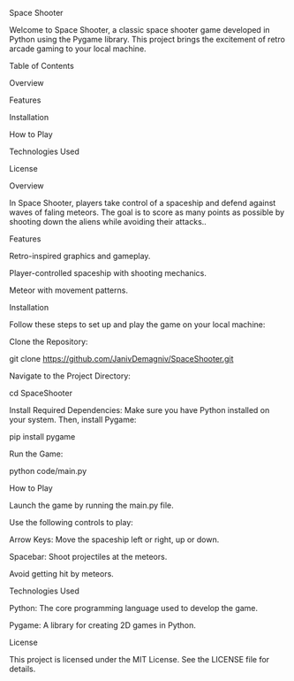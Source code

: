 Space Shooter

Welcome to Space Shooter, a classic space shooter game developed in Python using the Pygame library. This project brings the excitement of retro arcade gaming to your local machine.

Table of Contents

Overview

Features

Installation

How to Play

Technologies Used

License

Overview

In Space Shooter, players take control of a spaceship and defend against waves of faling meteors. The goal is to score as many points as possible by shooting down the aliens while avoiding their attacks..

Features

Retro-inspired graphics and gameplay.

Player-controlled spaceship with shooting mechanics.

Meteor with movement patterns.


Installation

Follow these steps to set up and play the game on your local machine:

Clone the Repository:

git clone https://github.com/JanivDemagniv/SpaceShooter.git

Navigate to the Project Directory:

cd SpaceShooter

Install Required Dependencies:
Make sure you have Python installed on your system. Then, install Pygame:

pip install pygame

Run the Game:

python code/main.py

How to Play

Launch the game by running the main.py file.

Use the following controls to play:

Arrow Keys: Move the spaceship left or right, up or down.

Spacebar: Shoot projectiles at the meteors.

Avoid getting hit by meteors.

Technologies Used

Python: The core programming language used to develop the game.

Pygame: A library for creating 2D games in Python.

License

This project is licensed under the MIT License. See the LICENSE file for details.